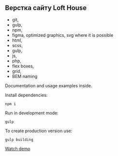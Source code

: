 ## Верстка сайту Loft House

- git,
- gulp,
- npm,
- figma, optimized graphics, svg where it is possible
- html,
- scss,
- gulp,
- js,
- php,
- flex boxes,
- grid,
- BEM naming

Documentation and usage examples inside.

Install dependencies:
```
npm i
```

Run in development mode:
```
gulp
```

To create production version use:
```
gulp building
```

[Watch demo](https://bogdanpavliv.github.io/loft-house/)